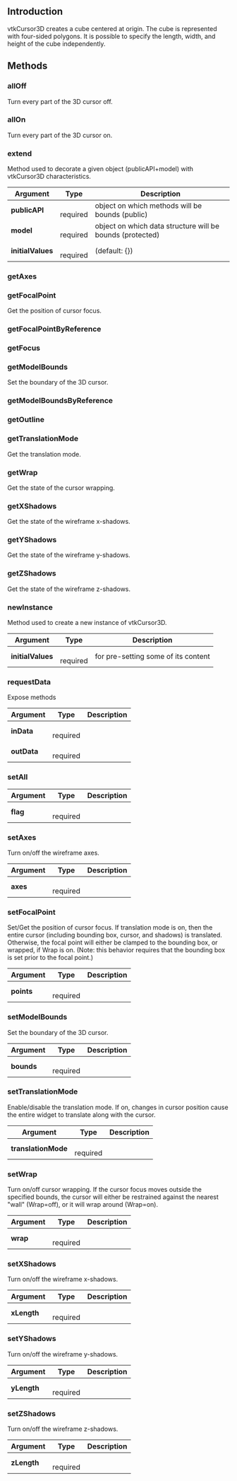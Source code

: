 ## Introduction

vtkCursor3D creates a cube centered at origin. The cube is represented with four-sided polygons.
It is possible to specify the length, width, and height of the cube independently.




## Methods


### allOff

Turn every part of the 3D cursor off.



### allOn

Turn every part of the 3D cursor on.



### extend

Method used to decorate a given object (publicAPI+model) with vtkCursor3D characteristics.


| Argument | Type | Description |
| ------------- | ------------- | ----- |
| **publicAPI** | <span class="arg-type"></span></br></span><span class="arg-required">required</span> | object on which methods will be bounds (public) |
| **model** | <span class="arg-type"></span></br></span><span class="arg-required">required</span> | object on which data structure will be bounds (protected) |
| **initialValues** | <span class="arg-type"></span></br></span><span class="arg-required">required</span> | (default: {}) |


### getAxes





### getFocalPoint

Get the position of cursor focus.



### getFocalPointByReference





### getFocus





### getModelBounds

Set the boundary of the 3D cursor.



### getModelBoundsByReference





### getOutline





### getTranslationMode

Get the translation mode.



### getWrap

Get the state of the cursor wrapping.



### getXShadows

Get the state of the wireframe x-shadows.



### getYShadows

Get the state of the wireframe y-shadows.



### getZShadows

Get the state of the wireframe z-shadows.



### newInstance

Method used to create a new instance of vtkCursor3D.


| Argument | Type | Description |
| ------------- | ------------- | ----- |
| **initialValues** | <span class="arg-type"></span></br></span><span class="arg-required">required</span> | for pre-setting some of its content |


### requestData

Expose methods


| Argument | Type | Description |
| ------------- | ------------- | ----- |
| **inData** | <span class="arg-type"></span></br></span><span class="arg-required">required</span> |  |
| **outData** | <span class="arg-type"></span></br></span><span class="arg-required">required</span> |  |


### setAll




| Argument | Type | Description |
| ------------- | ------------- | ----- |
| **flag** | <span class="arg-type"></span></br></span><span class="arg-required">required</span> |  |


### setAxes

Turn on/off the wireframe axes.


| Argument | Type | Description |
| ------------- | ------------- | ----- |
| **axes** | <span class="arg-type"></span></br></span><span class="arg-required">required</span> |  |


### setFocalPoint

Set/Get the position of cursor focus.
If translation mode is on, then the entire cursor (including bounding box, cursor, and shadows) is
translated. Otherwise, the focal point will either be clamped to the bounding box, or wrapped, if Wrap is on.
(Note: this behavior requires that the bounding box is set prior to the focal point.)


| Argument | Type | Description |
| ------------- | ------------- | ----- |
| **points** | <span class="arg-type"></span></br></span><span class="arg-required">required</span> |  |


### setModelBounds

Set the boundary of the 3D cursor.


| Argument | Type | Description |
| ------------- | ------------- | ----- |
| **bounds** | <span class="arg-type"></span></br></span><span class="arg-required">required</span> |  |


### setTranslationMode

Enable/disable the translation mode.
If on, changes in cursor position cause the entire widget to translate along with the cursor.


| Argument | Type | Description |
| ------------- | ------------- | ----- |
| **translationMode** | <span class="arg-type"></span></br></span><span class="arg-required">required</span> |  |


### setWrap

Turn on/off cursor wrapping.
If the cursor focus moves outside the specified bounds,
the cursor will either be restrained against the nearest "wall" (Wrap=off),
or it will wrap around (Wrap=on).


| Argument | Type | Description |
| ------------- | ------------- | ----- |
| **wrap** | <span class="arg-type"></span></br></span><span class="arg-required">required</span> |  |


### setXShadows

Turn on/off the wireframe x-shadows.


| Argument | Type | Description |
| ------------- | ------------- | ----- |
| **xLength** | <span class="arg-type"></span></br></span><span class="arg-required">required</span> |  |


### setYShadows

Turn on/off the wireframe y-shadows.


| Argument | Type | Description |
| ------------- | ------------- | ----- |
| **yLength** | <span class="arg-type"></span></br></span><span class="arg-required">required</span> |  |


### setZShadows

Turn on/off the wireframe z-shadows.


| Argument | Type | Description |
| ------------- | ------------- | ----- |
| **zLength** | <span class="arg-type"></span></br></span><span class="arg-required">required</span> |  |


